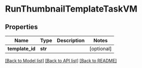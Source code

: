 # RunThumbnailTemplateTaskVM


## Properties
Name | Type | Description | Notes
------------ | ------------- | ------------- | -------------
**template_id** | **str** |  | [optional] 

[[Back to Model list]](../README.md#documentation-for-models) [[Back to API list]](../README.md#documentation-for-api-endpoints) [[Back to README]](../README.md)


